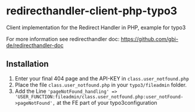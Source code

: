 # redirecthandler-client-php-typo3
Client implementation for the Redirect Handler in PHP, example for typo3

For more information see redirecthandler doc: https://github.com/gbi-de/redirecthandler-doc

## Installation
1. Enter your final 404 page and the API-KEY in `class.user_notfound.php`
2. Place the file `class.user_notfound.php` in your `typo3/fileadmin` folder.
3. Add the Line 
`'pageNotFound_handling' => 'USER_FUNCTION:fileadmin/class.user_notfound.php:user_notFound->pageNotFound',`
at the FE part of your typo3configuration
